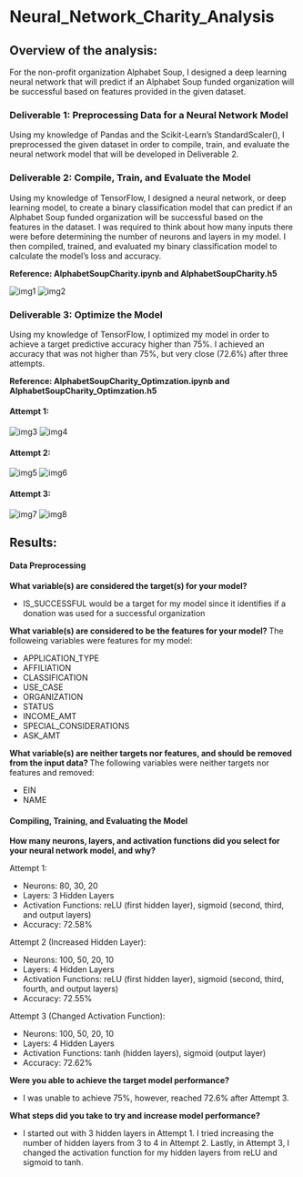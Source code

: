 # Neural_Network_Charity_Analysis


## Overview of the analysis:
For the non-profit organization Alphabet Soup, I designed a deep learning neural network that will predict if an Alphabet Soup funded organization will be successful based on features provided in the given dataset.

### Deliverable 1: Preprocessing Data for a Neural Network Model
Using my knowledge of Pandas and the Scikit-Learn’s StandardScaler(), I preprocessed the given dataset in order to compile, train, and evaluate the neural network model that will be developed in Deliverable 2.

### Deliverable 2: Compile, Train, and Evaluate the Model
Using my knowledge of TensorFlow, I designed a neural network, or deep learning model, to create a binary classification model that can predict if an Alphabet Soup funded organization will be successful based on the features in the dataset. I was required to think about how many inputs there were before determining the number of neurons and layers in my model. I then compiled, trained, and evaluated my binary classification model to calculate the model’s loss and accuracy.

<b> Reference: AlphabetSoupCharity.ipynb and AlphabetSoupCharity.h5 </b>

![img1](https://github.com/Soniaprogram/Neural_Network_Charity_Analysis/blob/main/images/del2model.PNG)
![img2](https://github.com/Soniaprogram/Neural_Network_Charity_Analysis/blob/main/images/del2evaluate.PNG)


### Deliverable 3: Optimize the Model
Using my knowledge of TensorFlow, I optimized my model in order to achieve a target predictive accuracy higher than 75%. I achieved an accuracy that was not higher than 75%, but very close (72.6%) after three attempts.

<b> Reference: AlphabetSoupCharity_Optimzation.ipynb and AlphabetSoupCharity_Optimzation.h5 </b>

#### Attempt 1:
![img3](https://github.com/Soniaprogram/Neural_Network_Charity_Analysis/blob/main/images/del3att1.PNG)
![img4](https://github.com/Soniaprogram/Neural_Network_Charity_Analysis/blob/main/images/del3att1eval.PNG)

#### Attempt 2:
![img5](https://github.com/Soniaprogram/Neural_Network_Charity_Analysis/blob/main/images/del3att2.PNG)
![img6](https://github.com/Soniaprogram/Neural_Network_Charity_Analysis/blob/main/images/del3att2eval.PNG)

#### Attempt 3:
![img7](https://github.com/Soniaprogram/Neural_Network_Charity_Analysis/blob/main/images/del3att3.PNG)
![img8](https://github.com/Soniaprogram/Neural_Network_Charity_Analysis/blob/main/images/del3att3eval.PNG)

## Results:

#### Data Preprocessing

<b> What variable(s) are considered the target(s) for your model? </b>
* IS_SUCCESSFUL would be a target for my model since it identifies if a donation was used for a successful organization

<b> What variable(s) are considered to be the features for your model? </b>
The followeing variables were features for my model:
* APPLICATION_TYPE
* AFFILIATION
* CLASSIFICATION
* USE_CASE
* ORGANIZATION
* STATUS
* INCOME_AMT
* SPECIAL_CONSIDERATIONS
* ASK_AMT

<b> What variable(s) are neither targets nor features, and should be removed from the input data? </b>
The following variables were neither targets nor features and removed:
* EIN
* NAME

#### Compiling, Training, and Evaluating the Model

<b> How many neurons, layers, and activation functions did you select for your neural network model, and why? </b>

Attempt 1: 
* Neurons: 80, 30, 20
* Layers: 3 Hidden Layers
* Activation Functions: reLU (first hidden layer), sigmoid (second, third, and output layers)
* Accuracy: 72.58%

Attempt 2 (Increased Hidden Layer):
* Neurons: 100, 50, 20, 10
* Layers: 4 Hidden Layers
* Activation Functions: reLU (first hidden layer), sigmoid (second, third, fourth, and output layers)
* Accuracy: 72.55%

Attempt 3 (Changed Activation Function):
* Neurons: 100, 50, 20, 10
* Layers: 4 Hidden Layers
* Activation Functions: tanh (hidden layers), sigmoid (output layer)
* Accuracy: 72.62%
 
<b> Were you able to achieve the target model performance? </b>
* I was unable to achieve 75%, however, reached 72.6% after Attempt 3.

<b> What steps did you take to try and increase model performance? </b>
* I started out with 3 hidden layers in Attempt 1. I tried increasing the number of hidden layers from 3 to 4 in Attempt 2. Lastly, in Attempt 3, I changed the activation function for my hidden layers from reLU and sigmoid to tanh. 
